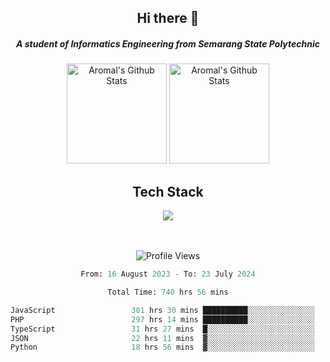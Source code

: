 <div align="center">
  <h2>Hi there 👋</h2>

  <h5>A student of Informatics Engineering from Semarang State Polytechnic</h5>

  <img
    height="160"
    alt="Aromal's Github Stats"
    src="https://github-readme-stats.vercel.app/api?username=dafariski77&show_icons=true&theme=tokyonight&count_private=true"
  />
  <img
    alt="Aromal's Github Stats"
    height="160"
    src="https://github-readme-stats.vercel.app/api/top-langs/?username=dafariski77&layout=compact&theme=tokyonight"
  />

  <h2>Tech Stack</h2>
  <a href="https://skillicons.dev">
    <img src="https://skillicons.dev/icons?i=ts,express,nextjs,laravel,fastapi,postgres,mysql,mongodb,redis,planetscale,prisma,docker,git,jest,kafka,gcp,tailwind,mui&perline=14" />
  </a>

  <br /><br />
  <img src="https://komarev.com/ghpvc/?username=dafariski77&abbreviated=true" alt="Profile Views">
    
  <!--START_SECTION:waka-->

```python
From: 16 August 2023 - To: 23 July 2024

Total Time: 740 hrs 56 mins

JavaScript                 301 hrs 30 mins ██████████░░░░░░░░░░░░░░░   40.01 %
PHP                        297 hrs 14 mins ██████████░░░░░░░░░░░░░░░   39.44 %
TypeScript                 31 hrs 27 mins  █░░░░░░░░░░░░░░░░░░░░░░░░   04.17 %
JSON                       22 hrs 11 mins  ▓░░░░░░░░░░░░░░░░░░░░░░░░   02.94 %
Python                     18 hrs 56 mins  ▓░░░░░░░░░░░░░░░░░░░░░░░░   02.51 %
```

<!--END_SECTION:waka-->
</div>
